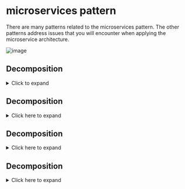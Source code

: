 # microservices pattern

There are many patterns related to the microservices pattern. The other patterns address issues that you will encounter when applying the microservice architecture.

![image](https://user-images.githubusercontent.com/51394570/139198557-6873c9f7-4f5a-4116-8a12-f5c4c754d536.png)

## Decomposition
<details>
  <summary>Click to expand</summary>
  
  ### Pattern: Decompose by business capability Context
  How to decompose an application into services?
  
  ### Forces
  The architecture must be stable
  
    - Services must be cohesive. A service should implement a small set of strongly related functions.
    - Services must conform to the Common Closure Principle - things that change together should be packaged together - to ensure that each change affect only one    service
    - Services must be loosely coupled - each service as an API that encapsulates its implementation. The implementation can be changed without affecting clients
    - A service should be testable
    - Each service be small enough to be developed by a “two pizza” team, i.e. a team of 6-10 people
    - Each team that owns one or more services must be autonomous. A team must be able to develop and deploy their services with minimal collaboration with other teams.

  ### Solution
  
    Define services corresponding to business capabilities. A business capability is a concept from business architecture modeling. It is something that a business     does in order to generate value. A business capability often corresponds to a business object, e.g.
      * Order Management is responsible for orders
      * Customer Management is responsible for customers
      * Business capabilities are often organized into a multi-level hierarchy. For example, an enterprise application might have top-level categories such as 
Product/Service development, Product/Service delivery, Demand generation, etc.

  ### Examples
  
    The business capabilities of an online store include:
      * Product catalog management
      * Inventory management
      * Order management
      * Delivery management

  The corresponding microservice architecture would have services corresponding to each of these capabilities.
 
  ![image](https://user-images.githubusercontent.com/51394570/139199844-c6419314-5eeb-4b51-8341-dd800dc5a6f6.png) 
</details>

## Decomposition
<details>
  <summary>Click here to expand</summary>

  
</details>

## Decomposition
<details>
  <summary>Click here to expand</summary>

  
</details>

## Decomposition
<details>
  <summary>Click here to expand</summary>

  
</details>
